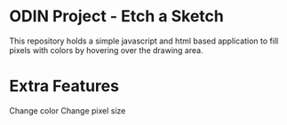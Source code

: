 # ODIN Project - Etch a Sketch
This repository holds a simple javascript and html based application to fill pixels with colors  by hovering over the drawing area. 

# Extra Features
Change color 
Change pixel size
